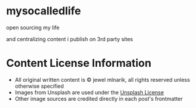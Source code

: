 mysocalledlife
==============

open sourcing my life

and centralizing content i publish on 3rd party sites

# Content License Information

- All original written content is © jewel mlnarik, all rights reserved unless otherwise specified
- Images from Unsplash are used under the [Unsplash License](https://unsplash.com/license)
- Other image sources are credited directly in each post's frontmatter
